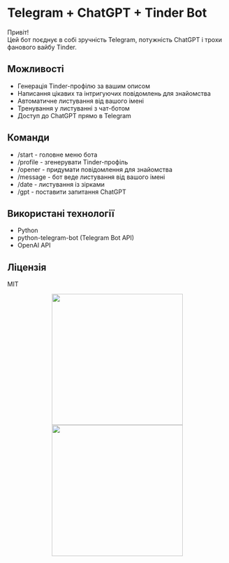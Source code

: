 # Telegram + ChatGPT + Tinder Bot

Привіт!  
Цей бот поєднує в собі зручність Telegram, потужність ChatGPT і трохи фанового вайбу Tinder.

## Можливості
- Генерація Tinder-профілю за вашим описом
- Написання цікавих та інтригуючих повідомлень для знайомства
- Автоматичне листування від вашого імені
- Тренування у листуванні з чат-ботом
- Доступ до ChatGPT прямо в Telegram

## Команди
- /start - головне меню бота
- /profile - згенерувати Tinder-профіль
- /opener - придумати повідомлення для знайомства
- /message - бот веде листування від вашого імені
- /date - листування із зірками
- /gpt - поставити запитання ChatGPT

## Використані технології
- Python
- python-telegram-bot (Telegram Bot API)
- OpenAI API

## Ліцензія
МІТ

<p align="center">
  <img src="![photo_2025-09-06_23-14-33](https://github.com/user-attachments/assets/c5199952-114b-4dc6-af08-e13918bfdfd6)" width="300"/>
  <img src="![photo_2025-09-06_23-14-36](https://github.com/user-attachments/assets/21a9f5fc-cda1-4a2a-88a2-49a1e3c68a4b)" width="300"/>
</p>



